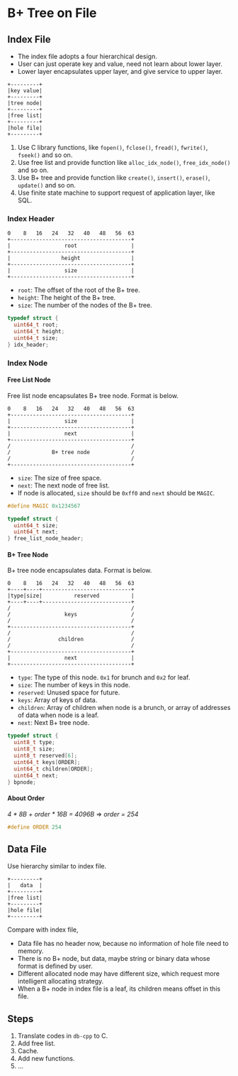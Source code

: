 # B+ Tree on File

## Index File

- The index file adopts a four hierarchical design.
- User can just operate key and value, need not learn about lower layer.
- Lower layer encapsulates upper layer, and give service to upper layer.

```text
+---------+
|key value|
+---------+
|tree node|
+---------+
|free list|
+---------+
|hole file|
+---------+
```

1. Use C library functions, like `fopen()`, `fclose()`, `fread()`, `fwrite()`, `fseek()` and so on.
2. Use free list and provide function like `alloc_idx_node()`, `free_idx_node()` and so on.
3. Use B+ tree and provide function like `create()`, `insert()`, `erase()`, `update()` and so on.
4. Use finite state machine to support request of application layer, like SQL.

### Index Header
```text
0    8   16   24   32   40   48   56  63
+--------------------------------------+
|                 root                 |
+--------------------------------------+
|                height                |
+--------------------------------------+
|                 size                 |
+--------------------------------------+
```

- `root`: The offset of the root of the B+ tree.
- `height`: The height of the B+ tree.
- `size`: The number of the nodes of the B+ tree.

```c
typedef struct {
  uint64_t root;
  uint64_t height;
  uint64_t size;
} idx_header;
```

### Index Node

#### Free List Node

Free list node encapsulates B+ tree node. Format is below.

```text
0    8   16   24   32   40   48   56  63
+--------------------------------------+
|                 size                 |
+--------------------------------------+
|                 next                 |
+--------------------------------------+
/                                      /
/             B+ tree node             /
/                                      /
+--------------------------------------+
```

- `size`: The size of free space.
- `next`: The next node of free list.
- If node is allocated, `size` should be `0xff0` and `next` should be `MAGIC`.

```c
#define MAGIC 0x1234567

typedef struct {
  uint64_t size;
  uint64_t next;
} free_list_node_header;
```

#### B+ Tree Node

B+ tree node encapsulates data. Format is below.

```
0    8   16   24   32   40   48   56  63
+----+----+----------------------------+
|type|size|          reserved          |
+----+----+----------------------------+
/                                      /
/                 keys                 /
/                                      /
+--------------------------------------+
/                                      /
/               children               /
/                                      /
+--------------------------------------+
|                 next                 |
+--------------------------------------+
```

- `type`: The type of this node. `0x1` for brunch and `0x2` for leaf.
- `size`: The number of keys in this node.
- `reserved`: Unused space for future.
- `keys`: Array of keys of data.
- `children`: Array of children when node is a brunch, or array of addresses of data when node is a leaf.
- `next`: Next B+ tree node.

```c
typedef struct {
  uint8_t type;
  uint8_t size;
  uint8_t reserved[6];
  uint64_t keys[ORDER];
  uint64_t children[ORDER];
  uint64_t next;
} bpnode;
```

#### About Order
*4 * 8B + order * 16B = 4096B* => *order = 254*

```c
#define ORDER 254
```

## Data File

Use hierarchy similar to index file.

```text
+---------+
|   data  |
+---------+
|free list|
+---------+
|hole file|
+---------+
```

Compare with index file,
- Data file has no header now, because no information of hole file need to memory.
- There is no B+ node, but data, maybe string or binary data whose format is defined by user.
- Different allocated node may have different size, which request more intelligent allocating strategy.
- When a B+ node in index file is a leaf, its children means offset in this file.

## Steps
1. Translate codes in `db-cpp` to C.
2. Add free list.
3. Cache.
4. Add new functions.
5. ...
